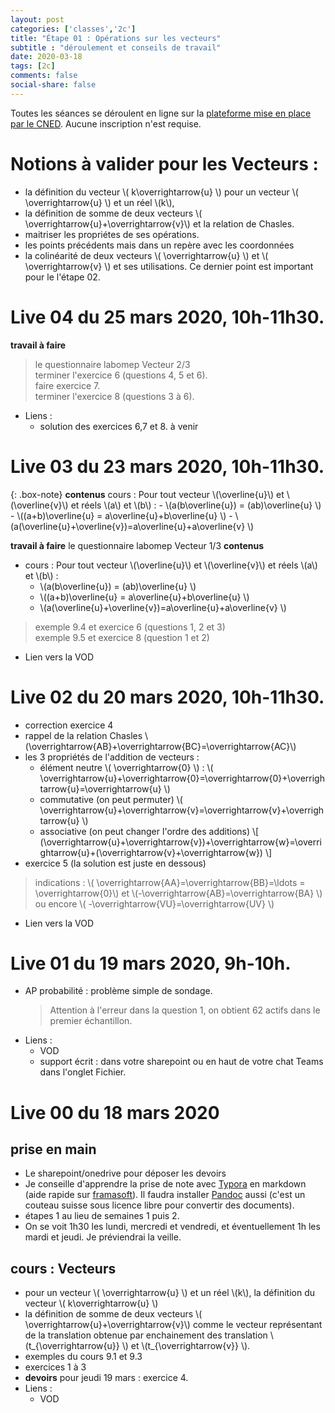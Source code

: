 ```yaml
---
layout: post 
categories: ['classes','2c']
title: "Étape 01 : Opérations sur les vecteurs"
subtitle : "déroulement et conseils de travail"
date: 2020-03-18
tags: [2c]
comments: false
social-share: false
---
```

Toutes les séances se déroulent en ligne sur la [plateforme mise en place par le CNED](https://eu.bbcollab.com/guest/440d3eb8417a4beca73b2be705cbd574). Aucune inscription n'est requise.

# Notions à valider pour les Vecteurs :
- la définition du vecteur  \\( k\overrightarrow{u} \\) pour un vecteur \\( \overrightarrow{u} \\) et un réel \\(k\\), 
- la définition de somme de deux vecteurs \\( \overrightarrow{u}+\overrightarrow{v}\\) et la relation de Chasles. 
- maitriser les propriétes de ses opérations.
- les points précédents mais dans un repère avec les coordonnées
- la colinéarité de deux vecteurs \\( \overrightarrow{u} \\) et \\( \overrightarrow{v} \\) et ses utilisations. Ce dernier point est important pour le l'étape 02.

# Live 04 du 25 mars 2020, 10h-11h30.
**travail à faire** 
> le questionnaire labomep Vecteur 2/3  
> terminer l'exercice 6 (questions 4, 5 et 6).  
> faire exercice 7.  
> terminer l'exercice 8 (questions 3 à 6).  
- Liens : 
	- solution des exercices 6,7 et 8. à venir

# Live 03 du 23 mars 2020, 10h-11h30.

{: .box-note}
<span style="color: #2980b9;"><i class="fas fa-comment-dots"  aria-hidden="true"></i></span> **contenus** cours : Pour tout vecteur \\(\overline{u}\\) et \\(\overline{v}\\) et réels \\(a\\) et \\(b\\) :
	- \\(a(b\overline{u})  = (ab)\overline{u} \\)
	- \\((a+b)\overline{u} = a\overline{u}+b\overline{u} \\)
	- \\(a(\overline{u}+\overline{v})=a\overline{u}+a\overline{v} \\) 


**travail à faire** le questionnaire labomep Vecteur 1/3
**contenus** 
- cours : Pour tout vecteur \\(\overline{u}\\) et \\(\overline{v}\\) et réels \\(a\\) et \\(b\\) :
	- \\(a(b\overline{u})  = (ab)\overline{u} \\)
	- \\((a+b)\overline{u} = a\overline{u}+b\overline{u} \\)
	- \\(a(\overline{u}+\overline{v})=a\overline{u}+a\overline{v} \\) 
> exemple 9.4 et exercice 6 (questions 1, 2 et 3)  
> exemple 9.5 et exercice 8 (question 1 et 2)  

- Lien vers la VOD [<i class="fab fa-youtube"></i>](https://youtu.be/6JiTtIRJ3LI)  

# Live 02 du 20 mars 2020, 10h-11h30.
- correction exercice 4
- rappel de la relation Chasles \\(\overrightarrow{AB}+\overrightarrow{BC}=\overrightarrow{AC}\\)
- les 3 propriétés de l'addition de vecteurs :
	-   élément neutre \\( \overrightarrow{0} \\) : \\( \overrightarrow{u}+\overrightarrow{0}=\overrightarrow{0}+\overrightarrow{u}=\overrightarrow{u} \\)
	-   commutative (on peut permuter)  \\( \overrightarrow{u}+\overrightarrow{v}=\overrightarrow{v}+\overrightarrow{u} \\)
	-   associative (on peut changer l'ordre des additions)  \\[ (\overrightarrow{u}+\overrightarrow{v})+\overrightarrow{w}=\overrightarrow{u}+(\overrightarrow{v}+\overrightarrow{w}) \\]
- exercice 5 (la solution est juste en dessous)
>  indications : \\( \overrightarrow{AA}=\overrightarrow{BB}=\ldots = \overrightarrow{0}\\) et  \\(-\overrightarrow{AB}=\overrightarrow{BA} \\) ou encore  \\( -\overrightarrow{VU}=\overrightarrow{UV} \\) 
- Lien vers la VOD [<i class="fab fa-youtube"></i>](https://youtu.be/IVaqpkiiRqw)  
	
# Live 01 du 19 mars 2020, 9h-10h.
- AP probabilité : problème simple de sondage.
	> Attention à l'erreur dans la question 1, on obtient 62 actifs dans le premier échantillon. 
- Liens :
	- VOD [<i class="fab fa-youtube"></i>](https://youtu.be/dV5QTAhqT4U) 
	- support écrit : dans votre sharepoint ou en haut de votre chat Teams dans l'onglet Fichier.

# Live 00 du 18 mars 2020

## prise en main
- Le sharepoint/onedrive pour déposer les devoirs
- Je conseille d'apprendre la prise de note avec [Typora](https://typora.io/#download) en markdown (aide rapide sur [framasoft](https://docs.framasoft.org/fr/grav/markdown.html)). Il faudra installer [Pandoc](https://pandoc.org/installing.html) aussi (c'est un couteau suisse sous licence libre pour convertir des documents). 
- étapes 1 au lieu de semaines 1 puis 2. 
- On se voit 1h30 les lundi, mercredi et vendredi, et éventuellement 1h les mardi et jeudi. Je préviendrai la veille.
 

## cours : Vecteurs
- pour un vecteur \\( \overrightarrow{u} \\) et un réel \\(k\\), la définition du vecteur  \\( k\overrightarrow{u} \\)
- la définition de somme de deux vecteurs \\( \overrightarrow{u}+\overrightarrow{v}\\) comme le vecteur représentant de la translation obtenue par enchainement des translation \\(t_{\overrightarrow{u}} \\) et \\(t_{\overrightarrow{v}} \\).
- exemples du cours 9.1 et 9.3
- exercices 1 à 3
- **devoirs** pour jeudi 19 mars : exercice 4.
- Liens : 
	- VOD [<i class="fab fa-youtube"></i>](https://youtu.be/7IKx-MsaMS4) 



